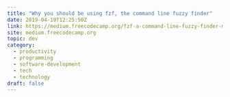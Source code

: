 ```yaml
---
title: "Why you should be using fzf, the command line fuzzy finder"
date: 2019-04-19T12:25:50Z
link: https://medium.freecodecamp.org/fzf-a-command-line-fuzzy-finder-missing-demo-a7de312403ff?source=rss----336d898217ee---4
site: medium.freecodecamp.org
topic: dev
category:
  - productivity
  - programming
  - software-development
  - tech
  - technology
draft: false
---
```

